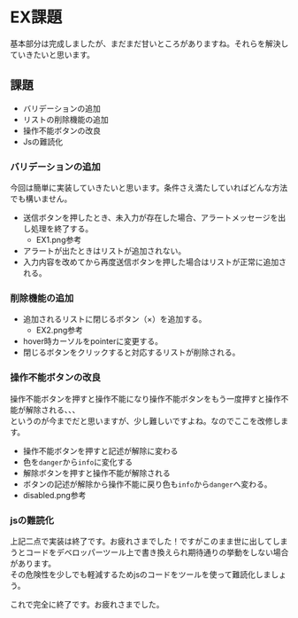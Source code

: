 # EX課題

基本部分は完成しましたが、まだまだ甘いところがありますね。それらを解決していきたいと思います。

## 課題

- バリデーションの追加
- リストの削除機能の追加
- 操作不能ボタンの改良
- Jsの難読化


### バリデーションの追加

今回は簡単に実装していきたいと思います。条件さえ満たしていればどんな方法でも構いません。

- 送信ボタンを押したとき、未入力が存在した場合、アラートメッセージを出し処理を終了する。
    - EX1.png参考
- アラートが出たときはリストが追加されない。
- 入力内容を改めてから再度送信ボタンを押した場合はリストが正常に追加される。

### 削除機能の追加

- 追加されるリストに閉じるボタン（×）を追加する。
    - EX2.png参考
- hover時カーソルをpointerに変更する。
- 閉じるボタンをクリックすると対応するリストが削除される。

### 操作不能ボタンの改良

操作不能ボタンを押すと操作不能になり操作不能ボタンをもう一度押すと操作不能が解除される、、、  
というのが今までだと思いますが、少し難しいですよね。なのでここを改修します。

- 操作不能ボタンを押すと記述が解除に変わる
- 色を`danger`から`info`に変化する
- 解除ボタンを押すと操作不能が解除される
- ボタンの記述が解除から操作不能に戻り色も`info`から`danger`へ変わる。
- disabled.png参考

### jsの難読化

上記二点で実装は終了です。お疲れさまでした！ですがこのまま世に出してしまうとコードをデベロッパーツール上で書き換えられ期待通りの挙動をしない場合があります。  
その危険性を少しでも軽減するためjsのコードをツールを使って難読化しましょう。

これで完全に終了です。お疲れさまでした。